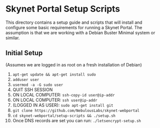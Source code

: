 # Skynet Portal Setup Scripts

This directory contains a setup guide and scripts that will install and
configure some basic requirements for running a Skynet Portal. The assumption is
that we are working with a Debian Buster Minimal system or similar.

##  Initial Setup
(Assumes we are logged in as root on a fresh installation of Debian)

1. `apt-get update && apt-get install sudo`
2. `adduser user`
3. `usermod -a -G sudo user`
4. QUIT SSH SESSION
5. ON LOCAL COMPUTER: `ssh-copy-id user@ip-addr`
6. ON LOCAL COMPUTER: `ssh user@ip-addr`
7. (LOGGED IN AS USER): `sudo apt-get install git`
8. `git clone https://github.com/NebulousLabs/skynet-webportal`
9. `cd skynet-webportal/setup-scripts && ./setup.sh`
10. Once DNS records are set you can run: `./letsencrypt-setup.sh`
